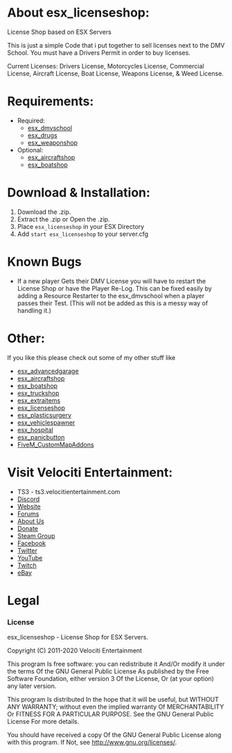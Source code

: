 # About esx_licenseshop:
License Shop based on ESX Servers

This is just a simple Code that i put together to sell licenses next to the DMV School. You must have a Drivers Permit in order to buy licenses.

Current Licenses: Drivers License, Motorcycles License, Commercial License, Aircraft License, Boat License, Weapons License, & Weed License.

# Requirements:
* Required:
  * [esx_dmvschool](https://github.com/ESX-Org/esx_dmvschool)
  * [esx_drugs](https://github.com/ESX-Org/esx_drugs)
  * [esx_weaponshop](https://github.com/ESX-Org/esx_weaponshop)
* Optional:
  * [esx_aircraftshop](https://github.com/HumanTree92/esx_aircraftshop)
  * [esx_boatshop](https://github.com/HumanTree92/esx_boatshop)

# Download & Installation:
1) Download the .zip.
2) Extract the .zip or Open the .zip.
3) Place `esx_licenseshop` in your ESX Directory
4) Add `start esx_licenseshop` to your server.cfg

# Known Bugs
* If a new player Gets their DMV License you will have to restart the License Shop or have the Player Re-Log. This can be fixed easily by adding a Resource Restarter to the esx_dmvschool when a player passes their Test. (This will not be added as this is a messy way of handling it.)

# Other:
If you like this please check out some of my other stuff like
* [esx_advancedgarage](https://github.com/HumanTree92/esx_advancedgarage)
* [esx_aircraftshop](https://github.com/HumanTree92/esx_aircraftshop)
* [esx_boatshop](https://github.com/HumanTree92/esx_boatshop)
* [esx_truckshop](https://github.com/HumanTree92/esx_truckshop)
* [esx_extraitems](https://github.com/HumanTree92/esx_extraitems)
* [esx_licenseshop](https://github.com/HumanTree92/esx_licenseshop)
* [esx_plasticsurgery](https://github.com/HumanTree92/esx_plasticsurgery)
* [esx_vehiclespawner](https://github.com/HumanTree92/esx_vehiclespawner)
* [esx_hospital](https://github.com/HumanTree92/esx_hospital)
* [esx_panicbutton](https://github.com/HumanTree92/esx_panicbutton)
* [FiveM_CustomMapAddons](https://github.com/HumanTree92/FiveM_CustomMapAddons)

# Visit Velociti Entertainment:
* TS3 - ts3.velocitientertainment.com
* [Discord](http://discord.velocitientertainment.com)
* [Website](http://velocitientertainment.com/)
* [Forums](http://velocitientertainment.com/forum)
* [About Us](http://velocitientertainment.com/pc-gaming/)
* [Donate](http://velocitientertainment.com/donations/)
* [Steam Group](http://steamcommunity.com/groups/velocitientertainment)
* [Facebook](http://facebook.com/VelocitiEntertainment)
* [Twitter](http://twitter.com/VelocitiEnt)
* [YouTube](http://youtube.com/user/HumanTree92)
* [Twitch](http://twitch.tv/humantree92)
* [eBay](http://ebay.com/usr/humantree92)

# Legal
### License
esx_licenseshop - License Shop for ESX Servers.

Copyright (C) 2011-2020 Velociti Entertainment

This program Is free software: you can redistribute it And/Or modify it under the terms Of the GNU General Public License As published by the Free Software Foundation, either version 3 Of the License, Or (at your option) any later version.

This program Is distributed In the hope that it will be useful, but WITHOUT ANY WARRANTY; without even the implied warranty Of MERCHANTABILITY Or FITNESS FOR A PARTICULAR PURPOSE. See the GNU General Public License For more details.

You should have received a copy Of the GNU General Public License along with this program. If Not, see http://www.gnu.org/licenses/.
